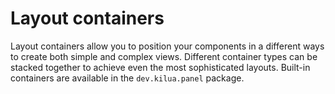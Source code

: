 # Layout containers

Layout containers allow you to position your components in a different ways to create both simple and complex views. Different container types can be stacked together to achieve even the most sophisticated layouts. Built-in containers are available in the `dev.kilua.panel` package.

